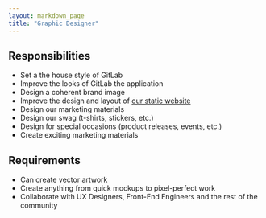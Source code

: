 ```yaml
---
layout: markdown_page
title: "Graphic Designer"
---
```


## Responsibilities

* Set a the house style of GitLab
* Improve the looks of GitLab the application
* Design a coherent brand image
* Improve the design and layout of [our static website](https://about.gitlab.com/)
* Design our marketing materials
* Design our swag (t-shirts, stickers, etc.)
* Design for special occasions (product releases, events, etc.)
* Create exciting marketing materials

## Requirements

* Can create vector artwork
* Create anything from quick mockups to pixel-perfect work
* Collaborate with UX Designers, Front-End Engineers and the rest of the community

